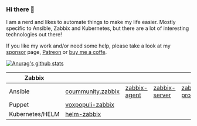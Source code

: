 ### Hi there 👋

I am a nerd and likes to automate things to make my life easier. Mostly specific to Ansible, Zabbix and Kubernetes, but there are a lot of interesting technologies out there!

If you like my work and/or need some help, please take a look at my [sponsor](https://github.com/sponsors/dj-wasabi) page, [Patreon](https://www.patreon.com/wernerdijkerman) or [buy me a coffe](https://www.buymeacoffee.com/wernerdijkerman).

[![Anurag's github stats](https://github-readme-stats.vercel.app/api?username=dj-wasabi)](https://github.com/anuraghazra/github-readme-stats)

|Zabbix |  | | | | | |
|---|---|---|---|---|---|---|
|Ansible|[coummunity.zabbix](https://github.com/ansible-collections/community.zabbix)|[zabbix-agent](https://github.com/dj-wasabi/ansible-zabbix-agent)|[zabbix-server](https://github.com/dj-wasabi/ansible-zabbix-server)|[zabbix-proxy](https://github.com/dj-wasabi/ansible-zabbix-proxy)|[zabbix-web](https://github.com/dj-wasabi/ansible-zabbix-web)|[zabbix-javagateway](https://github.com/dj-wasabi/ansible-zabbix-javagateway)|
|Puppet|[voxpopuli-zabbix](https://github.com/voxpupuli/puppet-zabbix/)| | | | | |
|Kubernetes/HELM|[helm-zabbix](https://github.com/dj-wasabi/helm-zabbix)| | | | | |


